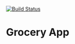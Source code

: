 [![Build Status](https://travis-ci.org/thisarattr/grocery.svg?branch=master)](https://travis-ci.org/thisarattr/grocery)

# Grocery App

